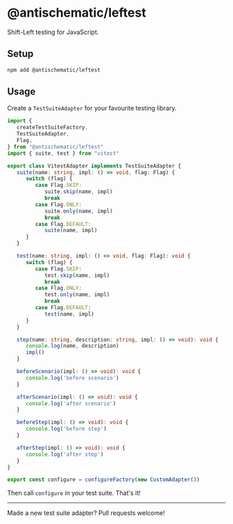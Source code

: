 # @antischematic/leftest

Shift-Left testing for JavaScript.

## Setup

```bash
npm add @antischematic/leftest
```

## Usage

Create a `TestSuiteAdapter` for your favourite testing library.

```ts
import {
   createTestSuiteFactory,
   TestSuiteAdapter,
   Flag,
} from "@antischematic/leftest"
import { suite, test } from "vitest"

export class VitestAdapter implements TestSuiteAdapter {
   suite(name: string, impl: () => void, flag: Flag) {
      switch (flag) {
         case Flag.SKIP:
            suite.skip(name, impl)
            break
         case Flag.ONLY:
            suite.only(name, impl)
            break
         case Flag.DEFAULT:
            suite(name, impl)
      }
   }

   test(name: string, impl: () => void, flag: Flag): void {
      switch (flag) {
         case Flag.SKIP:
            test.skip(name, impl)
            break
         case Flag.ONLY:
            test.only(name, impl)
            break
         case Flag.DEFAULT:
            test(name, impl)
      }
   }

   step(name: string, description: string, impl: () => void): void {
      console.log(name, description)
      impl()
   }

   beforeScenario(impl: () => void): void {
      console.log('before scenario')
   }

   afterScenario(impl: () => void): void {
      console.log('after scenario')
   }

   beforeStep(impl: () => void): void {
      console.log('before step')
   }

   afterStep(impl: () => void): void {
      console.log('after step')
   }
}

export const configure = configureFactory(new CustomAdapter())
```

Then call `configure` in your test suite. That's it!

---

Made a new test suite adapter? Pull requests welcome!

